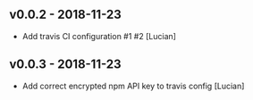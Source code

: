 ## v0.0.2 - 2018-11-23

* Add travis CI configuration #1 #2 [Lucian]

## v0.0.3 - 2018-11-23

* Add correct encrypted npm API key to travis config [Lucian]
